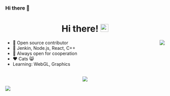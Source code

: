 ### Hi there 👋

<div align="center">
   <h1>Hi there! <img src="https://media.giphy.com/media/hvRJCLFzcasrR4ia7z/giphy.gif" width="25px"></h1>
</div>

<img align="right" src="https://github-readme-stats.vercel.app/api?username=wawahuy&count_private=true&show_icons=true&hide_title=true&hide=stars" />

- 🚢 Open source contributor
- 🚀 Jenkin, Node.js, React, C++
- 🤝 Always open for cooperation
- ❤️ Cats 😸
- Learning: WebGL, Graphics

<br>

<div align="center">
   <img src="https://github-profile-trophy.vercel.app/?username=wawahuy&theme=flat&no-frame=true&margin-w=30" />
</div>

<!-- It is https://yhype.me/ views count tracker, please remove it or use your own -->
![](https://hit.yhype.me/github/profile?user_id=16779694)
